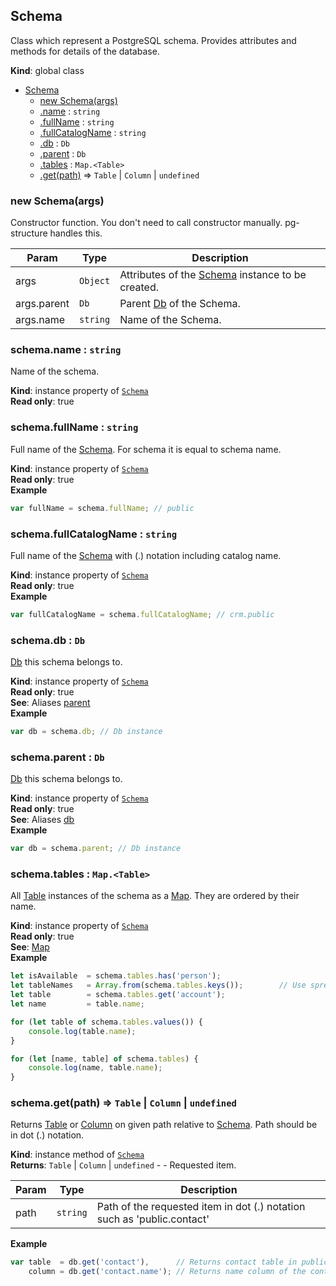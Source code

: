 <a name="Schema"></a>

## Schema
Class which represent a PostgreSQL schema. Provides attributes and methods for details of the database.

**Kind**: global class  

* [Schema](#Schema)
    * [new Schema(args)](#new_Schema_new)
    * [.name](#Schema+name) : <code>string</code>
    * [.fullName](#Schema+fullName) : <code>string</code>
    * [.fullCatalogName](#Schema+fullCatalogName) : <code>string</code>
    * [.db](#Schema+db) : <code>Db</code>
    * [.parent](#Schema+parent) : <code>Db</code>
    * [.tables](#Schema+tables) : <code>Map.&lt;Table&gt;</code>
    * [.get(path)](#Schema+get) ⇒ <code>Table</code> &#124; <code>Column</code> &#124; <code>undefined</code>

<a name="new_Schema_new"></a>

### new Schema(args)
Constructor function. You don't need to call constructor manually. pg-structure handles this.


| Param | Type | Description |
| --- | --- | --- |
| args | <code>Object</code> | Attributes of the [Schema](#Schema) instance to be created. |
| args.parent | <code>Db</code> | Parent [Db](Db) of the Schema. |
| args.name | <code>string</code> | Name of the Schema. |

<a name="Schema+name"></a>

### schema.name : <code>string</code>
Name of the schema.

**Kind**: instance property of <code>[Schema](#Schema)</code>  
**Read only**: true  
<a name="Schema+fullName"></a>

### schema.fullName : <code>string</code>
Full name of the [Schema](#Schema). For schema it is equal to schema name.

**Kind**: instance property of <code>[Schema](#Schema)</code>  
**Read only**: true  
**Example**  
```js
var fullName = schema.fullName; // public
```
<a name="Schema+fullCatalogName"></a>

### schema.fullCatalogName : <code>string</code>
Full name of the [Schema](#Schema) with (.) notation including catalog name.

**Kind**: instance property of <code>[Schema](#Schema)</code>  
**Read only**: true  
**Example**  
```js
var fullCatalogName = schema.fullCatalogName; // crm.public
```
<a name="Schema+db"></a>

### schema.db : <code>Db</code>
[Db](Db) this schema belongs to.

**Kind**: instance property of <code>[Schema](#Schema)</code>  
**Read only**: true  
**See**: Aliases [parent](#Schema+parent)  
**Example**  
```js
var db = schema.db; // Db instance
```
<a name="Schema+parent"></a>

### schema.parent : <code>Db</code>
[Db](Db) this schema belongs to.

**Kind**: instance property of <code>[Schema](#Schema)</code>  
**Read only**: true  
**See**: Aliases [db](#Schema+db)  
**Example**  
```js
var db = schema.parent; // Db instance
```
<a name="Schema+tables"></a>

### schema.tables : <code>Map.&lt;Table&gt;</code>
All [Table](Table) instances of the schema as a [Map](Map). They are ordered by their name.

**Kind**: instance property of <code>[Schema](#Schema)</code>  
**Read only**: true  
**See**: [Map](Map)  
**Example**  
```js
let isAvailable  = schema.tables.has('person');
let tableNames   = Array.from(schema.tables.keys());        // Use spread operator to get table names as an array.
let table        = schema.tables.get('account');
let name         = table.name;

for (let table of schema.tables.values()) {
    console.log(table.name);
}

for (let [name, table] of schema.tables) {
    console.log(name, table.name);
}
```
<a name="Schema+get"></a>

### schema.get(path) ⇒ <code>Table</code> &#124; <code>Column</code> &#124; <code>undefined</code>
Returns [Table](Table) or [Column](Column) on given path relative to [Schema](#Schema). Path should be in dot (.) notation.

**Kind**: instance method of <code>[Schema](#Schema)</code>  
**Returns**: <code>Table</code> &#124; <code>Column</code> &#124; <code>undefined</code> - - Requested item.  

| Param | Type | Description |
| --- | --- | --- |
| path | <code>string</code> | Path of the requested item in dot (.) notation such as 'public.contact' |

**Example**  
```js
var table  = db.get('contact'),      // Returns contact table in public schema.
    column = db.get('contact.name'); // Returns name column of the contact table.
```
